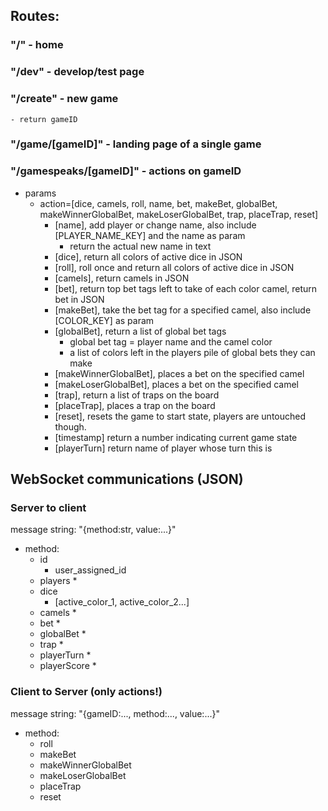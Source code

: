 




## Routes:

### "/" - home

### "/dev" - develop/test page

### "/create" - new game
	- return gameID

### "/game/[gameID]" - landing page of a single game

### "/gamespeaks/[gameID]" - actions on gameID
- params
	- action=[dice, camels, roll, name, bet, makeBet, globalBet, makeWinnerGlobalBet, makeLoserGlobalBet, trap, placeTrap, reset]
		- [name], add player or change name, also include [PLAYER_NAME_KEY] and the name as param
			- return the actual new name in text
		- [dice], return all colors of active dice in JSON
		- [roll], roll once and return all colors of active dice in JSON
		- [camels], return camels in JSON
		- [bet], return top bet tags left to take of each color camel, return bet in JSON
		- [makeBet], take the bet tag for a specified camel, also include [COLOR_KEY] as param
		- [globalBet], return a list of global bet tags
			- global bet tag = player name and the camel color
			- a list of colors left in the players pile of global bets they can make
		- [makeWinnerGlobalBet], places a bet on the specified camel
		- [makeLoserGlobalBet], places a bet on the specified camel
		- [trap], return a list of traps on the board
		- [placeTrap], places a trap on the board
		- [reset], resets the game to start state, players are untouched though.
		- [timestamp] return a number indicating current game state
		- [playerTurn] return name of player whose turn this is 

## WebSocket communications (JSON)


### Server to client

message string: "{method:str, value:...}"

- method: 
	+ id
		* user_assigned_id
	+ players
		* 
	+ dice 
		* [active_color_1, active_color_2...]
	+ camels
		*  
	+ bet
		* 
	+ globalBet
		* 	
	+ trap
		* 
	+ playerTurn
		*
	+ playerScore
		*

### Client to Server (only actions!)

message string: "{gameID:..., method:..., value:...}"


- method:
	+ roll
	+ makeBet
	+ makeWinnerGlobalBet
	+ makeLoserGlobalBet
	+ placeTrap
	+ reset